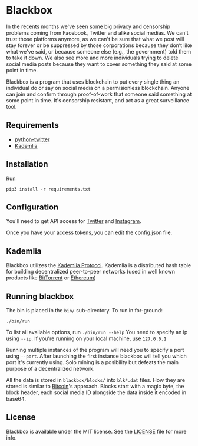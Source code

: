 # Blackbox

In the recents months we've seen some big privacy and censorship problems coming from Facebook, Twitter and alike social medias.
We can't trust those platforms anymore, as we can't be sure that what we post will stay forever or be suppressed
by those corporations because they don’t like what we've said, or because someone else (e.g., the government) told them to take it down.
We also see more and more individuals trying to delete social media posts because they want to cover something they said at some point
in time.

Blackbox is a program that uses blockchain to put every single thing an individual do or say on social media on a permisionless blockchain. 
Anyone can join and confirm through proof-of-work that someone said something at some point in time. It's censorship resistant, and act as a great
surveillance tool.

## Requirements

- [python-twitter](https://github.com/bear/python-twitter)
- [Kademlia](https://github.com/bmuller/kademlia)

## Installation

Run
```
pip3 install -r requirements.txt
```

## Configuration

You'll need to get API access for [Twitter](https://developer.twitter.com/en/docs/basics/authentication/guides/access-tokens.html)
and [Instagram](https://www.instagram.com/developer/clients/manage/).

Once you have your access tokens, you can edit the config.json file.

## Kademlia
Blackbox utilizes the [Kademlia Protocol](https://pdos.csail.mit.edu/~petar/papers/maymounkov-kademlia-lncs.pdf). Kademlia is a distributed
hash table for building decentralized peer-to-peer networks (used in well known products like [BitTorrent](https://en.wikipedia.org/wiki/BitTorrent) or [Ethereum](https://www.ethereum.org/))

## Running blackbox

The bin is placed in the `bin/` sub-directory. To run in for-ground:
```
./bin/run
```
To list all available options, run `./bin/run --help` 
You need to specify an ip using `--ip`. If you're running on your local machine, use `127.0.0.1`

Running multiple instances of the program will need you to specify a port using `--port`. After launching the first instance
blackbox will tell you which port it's currently using. Solo mining is a posibility but defeats the main purpose of a decentralized network. 

All the data is stored in `blackbox/blocks/` into `blk*.dat` files. How they are stored is similar to [Bitcoin](http://learnmeabitcoin.com/glossary/blkdat)'s approach.
Blocks start with a magic byte, the block header, each social media ID alongside the data inside it encoded in base64.

## License

Blackbox is available under the MIT license. See the [LICENSE](LICENSE) file for more info.